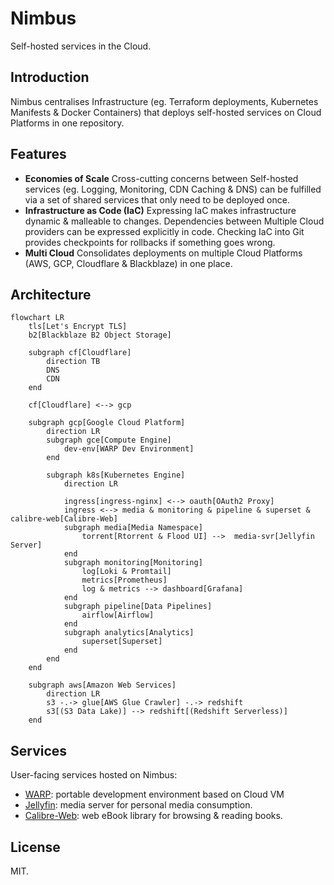 # Nimbus
Self-hosted services in the Cloud.

## Introduction
Nimbus centralises Infrastructure (eg. Terraform deployments, Kubernetes Manifests & Docker Containers) that deploys self-hosted services on Cloud Platforms in one repository.

## Features
- **Economies of Scale**  Cross-cutting concerns between Self-hosted services (eg. Logging, Monitoring, CDN Caching & DNS) can be fulfilled via a set of shared services that only need to be deployed once.
- **Infrastructure as Code (IaC)** Expressing IaC makes infrastructure dynamic & malleable to changes. Dependencies between Multiple Cloud providers can be expressed explicitly in code. Checking IaC into Git provides checkpoints for rollbacks if something goes wrong.
- **Multi Cloud** Consolidates deployments on multiple Cloud Platforms (AWS, GCP, Cloudflare &amp; Blackblaze) in one place.

## Architecture
```mermaid
flowchart LR
    tls[Let's Encrypt TLS]
    b2[Blackblaze B2 Object Storage]

    subgraph cf[Cloudflare]
        direction TB
        DNS
        CDN
    end

    cf[Cloudflare] <--> gcp

    subgraph gcp[Google Cloud Platform]
        direction LR
        subgraph gce[Compute Engine]
            dev-env[WARP Dev Environment]
        end

        subgraph k8s[Kubernetes Engine]
            direction LR

            ingress[ingress-nginx] <--> oauth[OAuth2 Proxy]
            ingress <--> media & monitoring & pipeline & superset & calibre-web[Calibre-Web]
            subgraph media[Media Namespace]
                torrent[Rtorrent & Flood UI] -->  media-svr[Jellyfin Server]
            end
            subgraph monitoring[Monitoring]
                log[Loki & Promtail]
                metrics[Prometheus]
                log & metrics --> dashboard[Grafana]
            end
            subgraph pipeline[Data Pipelines]
                airflow[Airflow]
            end
            subgraph analytics[Analytics]
                superset[Superset]
            end
        end
    end

    subgraph aws[Amazon Web Services]
        direction LR
        s3 -.-> glue[AWS Glue Crawler] -.-> redshift
        s3[(S3 Data Lake)] --> redshift[(Redshift Serverless)]
    end
```

## Services
User-facing services hosted on Nimbus:
- [WARP](https://github.com/mrzzy/warp): portable development environment based on Cloud VM
- [Jellyfin](https://jellyfin.org/): media server for personal media consumption.
- [Calibre-Web](https://github.com/janeczku/calibre-web): web eBook library for browsing & reading books.

## License
MIT.
